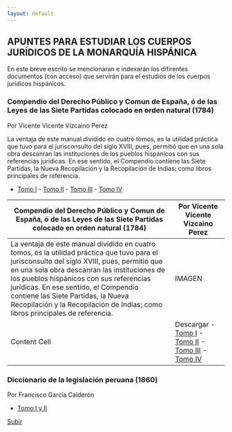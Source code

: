```yaml
---
layout: default
---
```

## APUNTES PARA ESTUDIAR LOS CUERPOS JURÍDICOS DE LA MONARQUÍA HISPÁNICA 
En este breve escrito se mencionaran e indexarán los difirentes documentos (con acceso) que servirán para el estudios de los cuerpos jurídicos hispánicos. 

### Compendio del Derecho Público y Comun de España, ó de las Leyes de las Siete Partidas colocado en orden natural (1784)
Por Vicente Vicente Vizcaino Perez

La ventaja de este manual dividido en cuatro tomos, es la utilidad práctica que tuvo para el jurisconsulto del siglo XVIII, pues, permitió que en una sola obra descanran las instituciones de los pueblos hispánicos con  sus referencias jurídicas. En ese sentido, el Compendio contiene las Siete Partidas, la Nueva Recopilación y la Recopilación de Indias; como libros principales de referencia. 

- [Tomo I](https://books.google.com.pe/books?id=zTYUAAAAQAAJ) - [Tomo II](https://books.google.com.pe/books?id=Jdwbk13oiDMC) - [Tomo III](https://books.google.com.pe/books?id=7DYUAAAAQAAJ) - [Tomo IV](https://books.google.com.pe/books?id=X8rwkBvJMYIC)

|Compendio del Derecho Público y Comun de España, ó de las Leyes de las Siete Partidas colocado en orden natural (1784)| Por Vicente Vicente Vizcaino Perez |
| ------------- | ------------- |
| La ventaja de este manual dividido en cuatro tomos, es la utilidad práctica que tuvo para el jurisconsulto del siglo XVIII, pues, permitió que en una sola obra descanran las instituciones de los pueblos hispánicos con  sus referencias jurídicas. En ese sentido, el Compendio contiene las Siete Partidas, la Nueva Recopilación y la Recopilación de Indias; como libros principales de referencia.  | IMAGEN  |
| Content Cell  | Descargar - [Tomo I](https://books.google.com.pe/books?id=zTYUAAAAQAAJ) - [Tomo II](https://books.google.com.pe/books?id=Jdwbk13oiDMC) - [Tomo III](https://books.google.com.pe/books?id=7DYUAAAAQAAJ) - [Tomo IV](https://books.google.com.pe/books?id=X8rwkBvJMYIC)  |

### Diccionario de la legislación peruana (1860)
Por Francisco García Calderón

- [Tomo I y II](http://bdh-rd.bne.es/viewer.vm?id=0000134395&page=1)

[Subir](#top)
